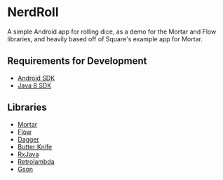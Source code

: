 NerdRoll
===

A simple Android app for rolling dice, as a demo for the Mortar and Flow libraries, and heavily based off of Square's example app for Mortar.

Requirements for Development
---
- [Android SDK](https://developer.android.com/sdk/index.html)
- [Java 8 SDK](http://www.oracle.com/technetwork/java/javase/downloads/index.html)

Libraries
---
- [Mortar](https://github.com/square/mortar)
- [Flow](https://github.com/square/flow)
- [Dagger](https://square.github.io/dagger)
- [Butter Knife](https://jakewharton.github.io/butterknife)
- [RxJava](https://github.com/ReactiveX/RxJava)
- [Retrolambda](https://github.com/orfjackal/retrolambda)
- [Gson](https://code.google.com/p/google-gson)
